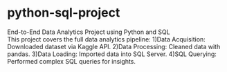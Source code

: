 # python-sql-project
End-to-End Data Analytics Project using Python and SQL  
This project covers the full data analytics pipeline: 
1)Data Acquisition: Downloaded dataset via Kaggle API.
2)Data Processing: Cleaned data with pandas. 
3)Data Loading: Imported data into SQL Server. 
4)SQL Querying: Performed complex SQL queries for insights.
